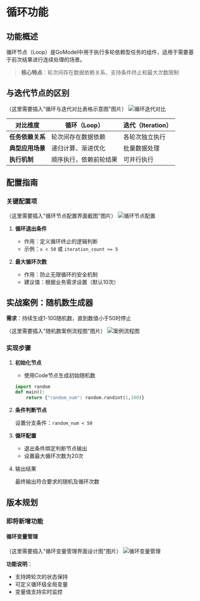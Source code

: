 # 循环功能

## 功能概述

循环节点（Loop）是GoModel中用于执行多轮依赖型任务的组件，适用于需要基于前次结果进行连续处理的场景。

> **核心特点**：轮次间存在数据依赖关系，支持条件终止和最大次数限制

## 与迭代节点的区别

（这里需要插入"循环与迭代对比表格示意图"图片）
![循环迭代对比](图片路径请替换.png "建议路径：/docs/images/loop_vs_iteration.png")

| **对比维度**       | **循环（Loop）**                          | **迭代（Iteration）**                |
|--------------------|------------------------------------------|-------------------------------------|
| **任务依赖关系**   | 轮次间存在数据依赖                        | 各轮次独立执行                      |
| **典型应用场景**   | 递归计算、渐进优化                        | 批量数据处理                        |
| **执行机制**       | 顺序执行，依赖前轮结果                    | 可并行执行                          |

## 配置指南

### 关键配置项
（这里需要插入"循环节点配置界面截图"图片）
![循环节点配置](图片路径请替换.png "建议路径：/docs/images/loop_config.png")

1. **循环退出条件**
   - 作用：定义循环终止的逻辑判断
   - 示例：`x < 50` 或 `iteration_count >= 5`

2. **最大循环次数**
   - 作用：防止无限循环的安全机制
   - 建议值：根据业务需求设置（默认10次）

## 实战案例：随机数生成器

**需求**：持续生成1-100随机数，直到数值小于50时停止

（这里需要插入"随机数案例流程图"图片）
![案例流程图](图片路径请替换.png "建议路径：/docs/images/random_number_flow.png")

### 实现步骤
1. **初始化节点**
   - 使用Code节点生成初始随机数
   ```python
   import random
   def main():
       return {"random_num": random.randint(1,100)}
   ```
2. **条件判断节点**  

    设置分支条件：`random_num < 50`


3. **循环配置**

    - 退出条件绑定判断节点输出
    - 设置最大循环次数为20次


4. 输出结果

    最终输出符合要求的随机及循环次数


## 版本规划

### 即将新增功能

#### 循环变量管理
（这里需要插入"循环变量管理界面设计图"图片）
![循环变量管理](图片路径请替换.png "建议路径：/docs/images/loop_variable_management.png")

**功能说明**：
- 支持跨轮次的状态保持
- 可定义循环级全局变量
- 变量值支持实时监控

